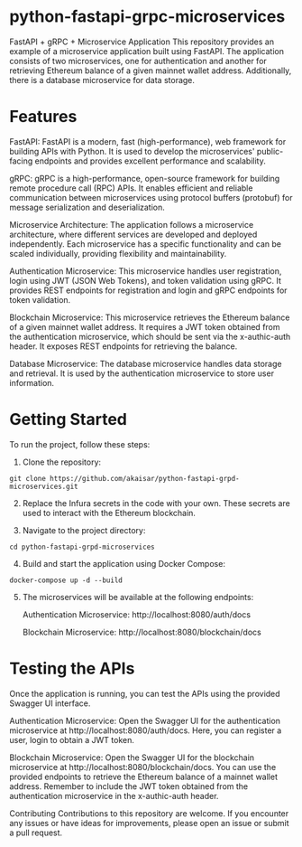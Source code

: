 # python-fastapi-grpc-microservices
FastAPI + gRPC + Microservice Application
This repository provides an example of a microservice application built using FastAPI. The application consists of two microservices, one for authentication and another for retrieving Ethereum balance of a given mainnet wallet address. Additionally, there is a database microservice for data storage.

# Features
FastAPI: FastAPI is a modern, fast (high-performance), web framework for building APIs with Python. It is used to develop the microservices' public-facing endpoints and provides excellent performance and scalability.

gRPC: gRPC is a high-performance, open-source framework for building remote procedure call (RPC) APIs. It enables efficient and reliable communication between microservices using protocol buffers (protobuf) for message serialization and deserialization.

Microservice Architecture: The application follows a microservice architecture, where different services are developed and deployed independently. Each microservice has a specific functionality and can be scaled individually, providing flexibility and maintainability.

Authentication Microservice: This microservice handles user registration, login using JWT (JSON Web Tokens), and token validation using gRPC. It provides REST endpoints for registration and login and gRPC endpoints for token validation.

Blockchain Microservice: This microservice retrieves the Ethereum balance of a given mainnet wallet address. It requires a JWT token obtained from the authentication microservice, which should be sent via the x-authic-auth header. It exposes REST endpoints for retrieving the balance.

Database Microservice: The database microservice handles data storage and retrieval. It is used by the authentication microservice to store user information.

# Getting Started
To run the project, follow these steps:

1. Clone the repository:
```
git clone https://github.com/akaisar/python-fastapi-grpd-microservices.git
```

2. Replace the Infura secrets in the code with your own. These secrets are used to interact with the Ethereum blockchain.

3. Navigate to the project directory:
```
cd python-fastapi-grpd-microservices
```
4. Build and start the application using Docker Compose:
```
docker-compose up -d --build
```
5. The microservices will be available at the following endpoints:

    Authentication Microservice: http://localhost:8080/auth/docs

    Blockchain Microservice: http://localhost:8080/blockchain/docs

# Testing the APIs
Once the application is running, you can test the APIs using the provided Swagger UI interface.

Authentication Microservice: Open the Swagger UI for the authentication microservice at http://localhost:8080/auth/docs. Here, you can register a user, login to obtain a JWT token.

Blockchain Microservice: Open the Swagger UI for the blockchain microservice at http://localhost:8080/blockchain/docs. You can use the provided endpoints to retrieve the Ethereum balance of a mainnet wallet address. Remember to include the JWT token obtained from the authentication microservice in the x-authic-auth header.

Contributing
Contributions to this repository are welcome. If you encounter any issues or have ideas for improvements, please open an issue or submit a pull request.
